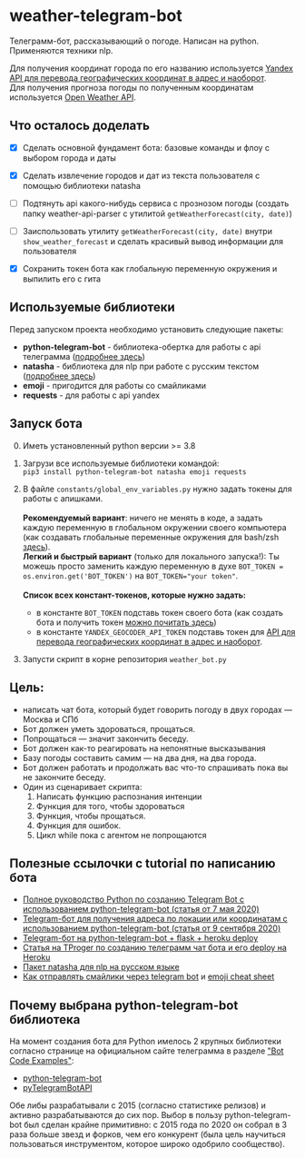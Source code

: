 # weather-telegram-bot
Телеграмм-бот, рассказывающий о погоде.
Написан на python. Применяются техники nlp.

Для получения координат города по его названию используется
[Yandex API для перевода географических координат в адрес и наоборот](https://yandex.ru/dev/maps/geocoder/). <br>
Для получения прогноза погоды по полученным координатам используется [Open Weather API](https://openweathermap.org/forecast5).


## Что осталось доделать
- [x] Сделать основной фундамент бота: базовые команды и флоу с выбором города и даты
- [x] Сделать извлечение городов и дат из текста пользователя с помощью библиотеки natasha
- [ ] Подтянуть api какого-нибудь сервиса с прознозом погоды
(создать папку weather-api-parser с утилитой `getWeatherForecast(city, date)`) 
- [ ] Заиспользовать утилиту `getWeatherForecast(city, date)` внутри `show_weather_forecast`
и сделать красивый вывод информации для пользователя
- [x] Сохранить токен бота как глобальную переменную окружения и выпилить его с гита
 

## Используемые библиотеки
Перед запуском проекта необходимо установить следующие пакеты:
- **python-telegram-bot** - библиотека-обертка для работы с api телеграмма ([подробнее здесь](#почему-выбрана-python-telegram-bot-библиотека))
- **natasha** - библиотека для nlp при работе с русским текстом ([подробнее здесь](https://habr.com/ru/post/516098/))
- **emoji** - пригодится для работы со смайликами
- **requests** - для работы с api yandex

## Запуск бота
0. Иметь установленный python версии >= 3.8
   
1. Загрузи все используемые библиотеки командой: <br>
`pip3 install python-telegram-bot natasha emoji requests`
  
2. В файле `constants/global_env_variables.py` нужно задать токены для работы с апишками. <br> <br>
**Рекомендуемый вариант**: ничего не менять в коде, а задать каждую переменную в глобальном окружении своего компьютера (как создавать глобальные переменные окружения для bash/zsh [здесь](https://apple.stackexchange.com/a/356455)). <br>
**Легкий и быстрый вариант** (только для локального запуска!): Ты можешь просто заменить каждую переменную в духе `BOT_TOKEN = os.environ.get('BOT_TOKEN')` на `BOT_TOKEN="your token"`. <br> <br>
**Список всех констант-токенов, которые нужно задать:**
    + в константе `BOT_TOKEN` подставь токен своего бота (как создать бота и получить токен [можно почитать здесь](https://vc.ru/dev/156853-telegram-bot-dlya-polucheniya-adresa-po-lokacii-ili-koordinatam-python))
    + в константе `YANDEX_GEOCODER_API_TOKEN` подставь токен для [API для перевода географических координат в адрес и наоборот](https://yandex.ru/dev/maps/geocoder/). <br>

3. Запусти скрипт в корне репозитория `weather_bot.py`

## Цель:
- написать чат бота, который будет говорить погоду в двух городах — Москва и СПб
- Бот должен уметь здороваться, прощаться.
- Попрощаться — значит закончить беседу.
- Бот должен как-то реагировать на непонятные высказывания
- Базу погоды составить самим — на два дня, на два города.
- Бот должен работать и продолжать вас что-то спрашивать пока вы не закончите беседу.
- Один из сценаривает скрипта:
    1. Написать функцию распознания интенции
    2. Функция для того, чтобы здороваться
    3. Функция, чтобы прощаться.
    4. Функция для ошибок.
    5. Цикл while пока с агентом не попрощаются
    
## Полезные ссылочки с tutorial по написанию бота
- [Полное руководство Python по созданию Telegram Bot с использованием python-telegram-bot (статья от 7 мая 2020)](https://dev-gang.ru/article/ja-postroil-telegrafnyi-bot-dlja-borby-s-pisczevymi-othodami-vot-kak-eto-delaetsja-inaqfmq470/)
- [Telegram-бот для получения адреса по локации или координатам с использованием python-telegram-bot (статья от 9 сентября 2020)](https://vc.ru/dev/156853-telegram-bot-dlya-polucheniya-adresa-po-lokacii-ili-koordinatam-python)
- [Telegram-бот на python-telegram-bot + flask + heroku deploy](https://www.toptal.com/python/telegram-bot-tutorial-python)
- [Статья на TProger по созданию телеграмм чат бота и его deploy на Heroku](https://tproger.ru/translations/telegram-bot-create-and-deploy/)
- [Пакет natasha для nlp на русском языке](https://habr.com/ru/post/516098/)
- [Как отправлять смайлики через telegram bot](https://github.com/python-telegram-bot/python-telegram-bot/wiki/Emoji)
и [emoji cheat sheet](https://www.webfx.com/tools/emoji-cheat-sheet/)


## Почему выбрана python-telegram-bot библиотека
На момент создания бота для Python имелось 2 крупных библиотеки согласно странице на официальном сайте телеграмма
в разделе ["Bot Code Examples"](https://core.telegram.org/bots/samples):
- [python-telegram-bot](https://github.com/python-telegram-bot/python-telegram-bot)
- [pyTelegramBotAPI](https://github.com/eternnoir/pyTelegramBotAPI)

Обе либы разрабатывали с 2015 (согласно статистике релизов) и активно разрабатываются до сих пор.
Выбор в пользу python-telegram-bot был сделан крайне примитивно:
с 2015 года по 2020 он собрал в 3 раза больше звезд и форков, чем его конкурент
(была цель научиться пользоваться инструментом, которое широко одобрило сообщество).